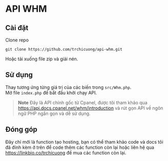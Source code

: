# API WHM

## Cài đặt

Clone repo 
```
git clone https://github.com/trchicuong/api-whm.git
```
Hoặc tải xuống file zip và giải nén.

## Sử dụng

Thay tương ứng từng giá trị của các biến trong `src/Whm.php`. <br>
Mở file `index.php` để bắt đầu khởi chạy API.

> **Note**
> Đây là API chính gốc từ Cpanel, được tôi tham khảo qua https://api.docs.cpanel.net/whm/introduction và rút gọn API về ngôn ngữ PHP ngắn gọn và dễ sử dụng.

## Đóng góp

Đây chỉ mới là function tạo hosting, bạn có thể tham khảo code và docs tôi đã đính kèm ở trên để code thêm các function còn lại hoặc liên hệ qua https://linkbio.co/trchicuong để mua các function còn lại.
